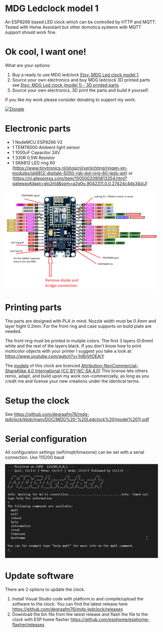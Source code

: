 # MDG Ledclock model 1
An ESP8266 based LED clock which can be controlled by HTTP and MQTT.
Tested with Home Assistant but other domotica systems with MQTT support should work fine.

# Ok cool, I want one!
What are your options:

1. Buy a ready to use MDG ledclock [Etsy: MDG Led clock model 1](https://www.etsy.com/your/shops/MDGdesignNL/tools/listings/986543633).
2. Source your own electronics and buy MDG ledclock 3D printed parts see [Etsy: MDG Led clock (model 1) - 3D printed parts](https://www.etsy.com/your/shops/MDGdesignNL/tools/listings/1155302644)
3. Source your own electronics, 3D print the parts and build it yourself.

If you like my work please consider donating to support my work.

[![Donate](https://www.paypalobjects.com/en_US/NL/i/btn/btn_donateCC_LG.gif)]( https://www.paypal.com/donate/?hosted_button_id=ZDERFEHERXURW)


# Electronic parts
* 1 NodeMCU ESP8266 V2
* 1 TEMT6000 Ambient light sensor
* 1 1000uF Capacitor 24V
* 1 330R 0.5W Resistor 
* 1 SK6812 LED ring 60 (https://www.tinytronics.nl/shop/nl/verlichting/ringen-en-modules/sk6812-digitale-5050-rgb-led-ring-60-leds-wit) or (https://nl.aliexpress.com/item/1005002090813354.html?gatewayAdapt=glo2nld&spm=a2g0o.9042311.0.0.27424c4dx34xlJ)

![Schematic](https://github.com/degraafm76/mdg-ledclock/blob/main/media/Led%20clock%20Schematic.png)

# Printing parts
The parts are designed with PLA in mind. Nozzle width must be 0.4mm and layer hight 0.2mm. For the front ring and case supports on build plate are needed.

The front ring must be printed in muliple colors. The first 3 layers (0.6mm) white and the rest of the layers black. If you don't know how to print multicolor objects with your printer I suggest you take a look at: https://www.youtube.com/watch?v=1nBnVtOEAiY

The [models](https://github.com/degraafm76/mdg-ledclock/tree/main/STL) of this clock are licenced [Attribution-NonCommercial-ShareAlike 4.0 International (CC BY-NC-SA 4.0)](https://creativecommons.org/licenses/by-nc-sa/4.0/legalcode) This license lets others remix, adapt, and build upon my work non-commercially, as long as you credit me and license your new creations under the identical terms.


# Setup the clock
See https://github.com/degraafm76/mdg-ledclock/blob/main/DOC/MDG%20-%20Ledclock%20(model%201).pdf

# Serial configuration
All configuration settings (wifi/mqtt/timezone) can be set with a serial connection. Use 115200 baud

![Serial Connection](https://github.com/degraafm76/mdg-ledclock/blob/main/media/Serial_connection.png)

# Update software
There are 2 options to update the clock.

1. Install Visual Studio code with platform.io and compile/upload the software to the clock. You can find the latest release here https://github.com/degraafm76/mdg-ledclock/releases
2. Download the bin file from the latest release and flash the file to the clock with ESP home flasher https://github.com/esphome/esphome-flasher/releases
